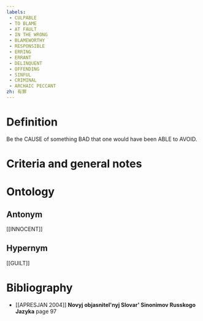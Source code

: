 ```yaml
---
labels: 
 - CULPABLE
 - TO BLAME
 - AT FAULT
 - IN THE WRONG
 - BLAMEWORTHY
 - RESPONSIBLE
 - ERRING
 - ERRANT
 - DELINQUENT
 - OFFENDING
 - SINFUL
 - CRIMINAL
 - ARCHAIC PECCANT
zh: 有罪
---
```


# Definition
Be the CAUSE of something BAD that one would have been ABLE to AVOID.
# Criteria and general notes
# Ontology

## Antonym
[[INNOCENT]]
## Hypernym
[[GUILT]]
# Bibliography
- [[APRESJAN 2004]]
**Novyj objasnitel'nyj Slovar' Sinonimov Russkogo Jazyka** page 97
